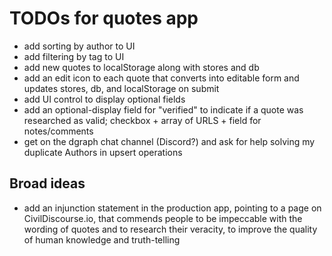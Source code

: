 # TODOs for quotes app

* add sorting by author to UI
* add filtering by tag to UI
* add new quotes to localStorage along with stores and db
* add an edit icon to each quote that converts into editable form and updates stores, db, and localStorage on submit
* add UI control to display optional fields
* add an optional-display field for "verified" to indicate if a quote was researched as valid; checkbox + array of URLS + field for notes/comments
* get on the dgraph chat channel (Discord?) and ask for help solving my duplicate Authors in upsert operations

## Broad ideas

* add an injunction statement in the production app, pointing to a page on CivilDiscourse.io, that commends people to be impeccable with the wording of quotes and to research their veracity, to improve the quality of human knowledge and truth-telling